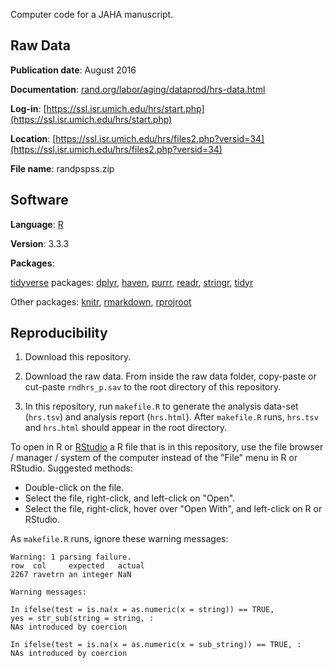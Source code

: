 Computer code for a JAHA manuscript.

## Raw Data

**Publication date**: August 2016

**Documentation**: [rand.org/labor/aging/dataprod/hrs-data.html](https://www.rand.org/labor/aging/dataprod/hrs-data.html)

**Log-in**: [https://ssl.isr.umich.edu/hrs/start.php](https://ssl.isr.umich.edu/hrs/start.php)

**Location**: [https://ssl.isr.umich.edu/hrs/files2.php?versid=34](https://ssl.isr.umich.edu/hrs/files2.php?versid=34)

**File name**: randpspss.zip

## Software

**Language**: [R](https://www.r-project.org)

**Version**: 3.3.3

**Packages**:

[tidyverse](https://mran.microsoft.com/package/tidyverse) packages: [dplyr](https://mran.microsoft.com/package/dplyr), [haven](https://mran.microsoft.com/package/haven), [purrr](https://mran.microsoft.com/package/purrr), [readr](https://mran.revolutionanalytics.com/package/readr), [stringr](https://mran.microsoft.com/package/stringr), [tidyr](https://mran.revolutionanalytics.com/package/tidyr)

Other packages: [knitr](https://mran.microsoft.com/package/knitr), [rmarkdown](https://mran.microsoft.com/package/rmarkdown), [rprojroot](https://mran.microsoft.com/package/rprojroot)

## Reproducibility

1. Download this repository.

2. Download the raw data. From inside the raw data folder, copy-paste or cut-paste `rndhrs_p.sav` to the root directory of this repository.

3. In this repository, run `makefile.R` to generate the analysis data-set (`hrs.tsv`) and analysis report (`hrs.html`). After `makefile.R` runs, `hrs.tsv` and `hrs.html` should appear in the root directory.

To open in R or [RStudio](https://www.rstudio.com) a R file that is in this repository, use the file browser / manager / system of the computer instead of the "File" menu in R or RStudio. Suggested methods:

* Double-click on the file.
* Select the file, right-click, and left-click on "Open".
* Select the file, right-click, hover over "Open With", and left-click on R or RStudio.

As `makefile.R` runs, ignore these warning messages:

```
Warning: 1 parsing failure.
row  col     expected   actual
2267 ravetrn an integer NaN
```

```
Warning messages:

In ifelse(test = is.na(x = as.numeric(x = string)) == TRUE,
yes = str_sub(string = string, :
NAs introduced by coercion

In ifelse(test = is.na(x = as.numeric(x = sub_string)) == TRUE, :
NAs introduced by coercion
```